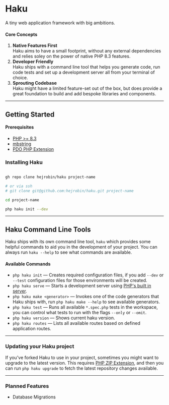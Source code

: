 # Haku

A tiny web application framework with big ambitions.

#### Core Concepts

1. **Native Features First** <br /> Haku aims to have a small footprint, without any external dependencies and relies soley on the power of native PHP 8.3 features.
2. **Developer Friendly** <br /> Haku ships with a command line tool that helps you generate code, run code tests and set up a development server all from your terminal of choice.
3. **Sprouting Codebase** <br /> Haku might have a limited feature-set out of the box, but does provide a great foundation to build and add bespoke libraries and components.

---

## Getting Started

#### Prerequisites

* [PHP >= 8.3](https://www.php.net/releases/8.3/en.php)
* [mbstring](https://www.php.net/manual/en/ref.mbstring.php)
* [PDO PHP Extension](https://www.php.net/manual/en/book.pdo.php)

### Installing Haku

```sh

gh repo clone hejrobin/haku project-name

# or via ssh
# git clone git@github.com:hejrobin/haku.git project-name

cd project-name

php haku init --dev

```

---

## Haku Command Line Tools

Haku ships with its own command line tool, `haku` which provides some helpful commands to aid you in the development of your project. You can always run `haku --help` to see what commands are available.

#### Available Commands

* `php haku init` — Creates required configuration files, if you add `--dev` or `--test` configuration files for those environments will be created.
* `php haku serve` — Starts a development server using [PHP's built in server](https://www.php.net/manual/en/features.commandline.webserver.php).
* `php haku make <generator>` — Invokes one of the code generators that Haku ships with, run `php haku make --help` to see available generators.
* `php haku test` — Runs all available `*.spec.php` tests in the workspace, you can control what tests to run with the flags `--only` or `--omit`.
* `php haku version` — Shows current haku version.
* `php haku routes` — Lists all available routes based on defined application routes.

---

### Updating your Haku project

If you've forked Haku to use in your project, sometimes you might want to upgrade to the latest version. This requires [PHP ZIP Extension](https://www.php.net/manual/en/class.ziparchive.php), and then you can run `php haku upgrade` to fetch the latest repository changes available.

---

### Planned Features

* Database Migrations
